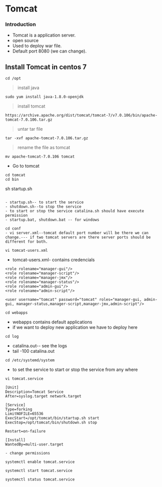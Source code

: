 # Tomcat
### Introduction
- Tomcat is a application server.
- open source
- Used to deploy war file.
- Default port 8080 (we can change).

## Install Tomcat in centos 7

```
cd /opt
```

> install java
```
sudo yum install java-1.8.0-openjdk
```


> install tomcat

```
https://archive.apache.org/dist/tomcat/tomcat-7/v7.0.106/bin/apache-tomcat-7.0.106.tar.gz
```
> untar tar file
```
tar -xvf apache-tomcat-7.0.106.tar.gz
```
> rename the file as tomcat
```
mv apache-tomcat-7.0.106 tomcat
```
- Go to tomcat
```
cd tomcat
cd bin
```
sh startup.sh
```

- startup.sh-- to start the service
- shutdown.sh--to stop the service
- to start or stop the service catalina.sh should have execute permission
- startup.bat, shutdown.bat -- for windows
```

```
cd conf
- vi server.xml--tomcat default port number will be there we can change.--- if two tomcat servers are there server ports should be different for both.
```
```
vi tomcat-users.xml
```
- tomcat-users.xml- contains credencials
```
<role rolename="manager-gui"/>
<role rolename="manager-script"/>
<role rolename="manager-jmx"/>
<role rolename="manager-status"/>   
<role rolename="admin-gui"/>
<role rolename="admin-script"/>

<user username="tomcat" password="tomcat" roles="manager-gui, admin-gui, manager-status,manager-script,manager-jmx,admin-script"/>

```

```
cd webapps
```
- webapps contains default applications
- if we want to deploy new application we have to deploy here
```
cd log
```
- catalina.out-- see the logs 
- tail -100 catalina.out

```
cd /etc/systemd/system
```
- to set the service to start or stop the service from any where

```
vi tomcat.service
```
```
[Unit]
Description=Tomcat Service
After=syslog.target network.target

[Service]
Type=forking
LimitNOFILE=65536
ExecStart=/opt/tomcat/bin/startup.sh start
ExecStop=/opt/tomcat/bin/shutdown.sh stop

Restart=on-failure

[Install]
WantedBy=multi-user.target
```
```
- change permissions 

```
```
systemctl enable tomcat.service

systemctl start tomcat.service

systemctl status tomcat.service
```
